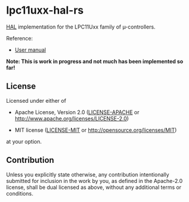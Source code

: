 # lpc11uxx-hal-rs

[HAL](https://crates.io/crates/embedded-hal) implementation for the LPC11Uxx
family of µ-controllers.

Reference:

- [User manual](https://www.pololu.com/file/0J553/UM10462.pdf)

**Note: This is work in progress and not much has been implemented so far!**

## License

Licensed under either of

- Apache License, Version 2.0 ([LICENSE-APACHE](LICENSE-APACHE) or
  http://www.apache.org/licenses/LICENSE-2.0)

- MIT license ([LICENSE-MIT](LICENSE-MIT) or http://opensource.org/licenses/MIT)

at your option.

## Contribution

Unless you explicitly state otherwise, any contribution intentionally submitted
for inclusion in the work by you, as defined in the Apache-2.0 license, shall
be dual licensed as above, without any additional terms or conditions.
